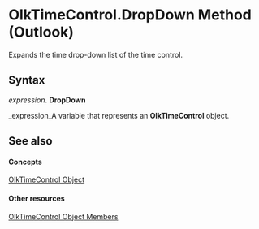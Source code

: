 
# OlkTimeControl.DropDown Method (Outlook)

Expands the time drop-down list of the time control.


## Syntax

 _expression_. **DropDown**

 _expression_A variable that represents an  **OlkTimeControl** object.


## See also


#### Concepts


 [OlkTimeControl Object](b23f1741-b920-0caf-d4be-9892d8f2ae07.md)
#### Other resources


 [OlkTimeControl Object Members](4a9d0ec3-40b4-c40c-8774-ba8aa1f092e3.md)
